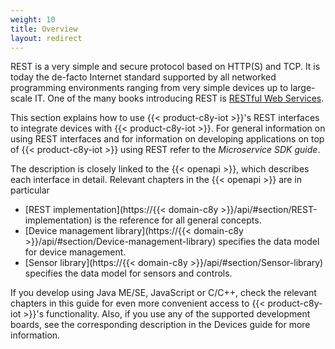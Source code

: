 ```yaml
---
weight: 10
title: Overview
layout: redirect
---
```


REST is a very simple and secure protocol based on HTTP(S) and TCP. It is today the de-facto Internet standard supported by all networked programming environments ranging from very simple devices up to large-scale IT. One of the many books introducing REST is [RESTful Web Services](http://oreilly.com/catalog/9780596529260).

This section explains how to use {{< product-c8y-iot >}}'s REST interfaces to integrate devices with {{< product-c8y-iot >}}. For general information on using REST interfaces and for information on developing applications on top of {{< product-c8y-iot >}} using REST refer to the *Microservice SDK guide*.

The description is closely linked to the {{< openapi >}}, which describes each interface in detail. Relevant chapters in the {{< openapi >}} are in particular

-   [REST implementation](https://{{< domain-c8y >}}/api/#section/REST-implementation) is the reference for all general concepts.
-   [Device management library](https://{{< domain-c8y >}}/api/#section/Device-management-library) specifies the data model for device management.
-   [Sensor library](https://{{< domain-c8y >}}/api/#section/Sensor-library) specifies the data model for sensors and controls.

If you develop using Java ME/SE, JavaScript or C/C++, check the relevant chapters in this guide for even more convenient access to {{< product-c8y-iot >}}'s functionality. Also, if you use any of the supported development boards, see the corresponding description in the Devices guide for more information.
